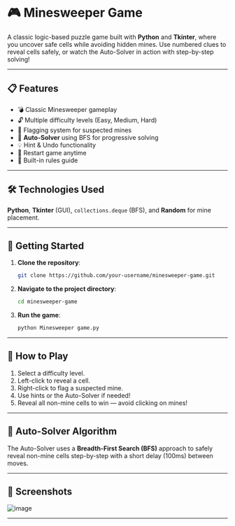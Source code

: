 
# 🎮 Minesweeper Game

A classic logic-based puzzle game built with **Python** and **Tkinter**, where you uncover safe cells while avoiding hidden mines. Use numbered clues to reveal cells safely, or watch the Auto-Solver in action with step-by-step solving!

---

## 📋 Features
- 💣 Classic Minesweeper gameplay  
- 🔓 Multiple difficulty levels (Easy, Medium, Hard)  
- 🚩 Flagging system for suspected mines  
- 🤖 **Auto-Solver** using BFS for progressive solving  
- 💡 Hint & Undo functionality  
- 🔄 Restart game anytime  
- 📜 Built-in rules guide  

---

## 🛠️ Technologies Used
**Python**, **Tkinter** (GUI), `collections.deque` (BFS), and **Random** for mine placement.

---

## 🚀 Getting Started

1. **Clone the repository**:
   ```bash
   git clone https://github.com/your-username/minesweeper-game.git
   ```
2. **Navigate to the project directory**:
   ```bash
   cd minesweeper-game
   ```
3. **Run the game**:
   ```bash
   python Minesweeper game.py
   ```

---

## 🎯 How to Play
1. Select a difficulty level.
2. Left-click to reveal a cell.
3. Right-click to flag a suspected mine.
4. Use hints or the Auto-Solver if needed!
5. Reveal all non-mine cells to win — avoid clicking on mines!

---

## 🤖 Auto-Solver Algorithm
The Auto-Solver uses a **Breadth-First Search (BFS)** approach to safely reveal non-mine cells step-by-step with a short delay (100ms) between moves.

---

## 📸 Screenshots  
![image](https://github.com/user-attachments/assets/4694eb2f-7aa3-4c81-98d0-08bd9772a90b)
 

---

